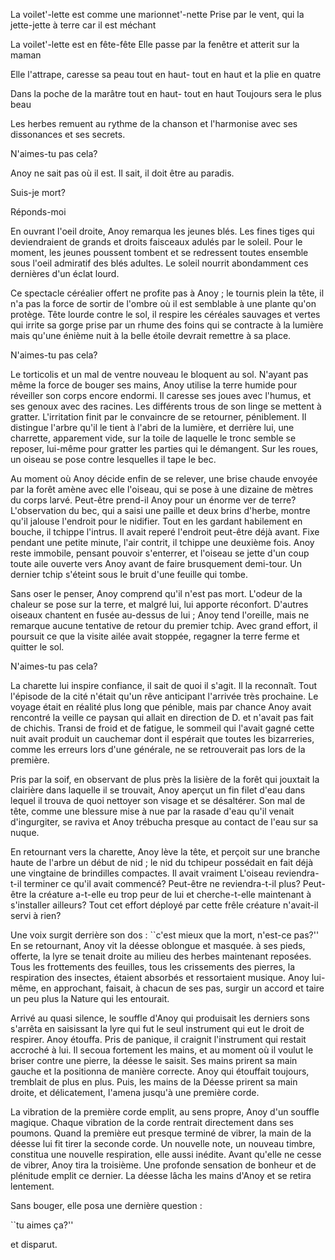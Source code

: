 La voilet'-lette est comme une marionnet'-nette
Prise par le vent, qui la jette-jette
à terre car il est méchant

La voilet'-lette est en fête-fête
Elle passe par la fenêtre
et atterit sur la maman

Elle l'attrape, caresse sa peau
tout en haut- tout en haut
et la plie en quatre

Dans la poche de la marâtre
tout en haut- tout en haut
Toujours sera le plus beau

Les herbes remuent au rythme de la chanson et l'harmonise avec ses
dissonances et ses secrets.

N'aimes-tu pas cela?

Anoy ne sait pas où il est. Il sait, il doit être au paradis.

Suis-je mort?

Réponds-moi

En ouvrant l'oeil droite, Anoy remarqua les jeunes blés. Les fines
tiges qui deviendraient de grands et droits faisceaux adulés par le
soleil. Pour le moment, les jeunes poussent tombent et se redressent
toutes ensemble sous l'oeil admiratif des blés adultes. Le soleil
nourrit abondamment ces dernières d'un éclat lourd.

Ce spectacle céréalier offert ne profite pas à Anoy ; le tournis plein
la tête, il n'a pas la force de sortir de l'ombre où il est semblable
à une plante qu'on protège. Tête lourde contre le sol, il respire les
céréales sauvages et vertes qui irrite sa gorge prise par un rhume des
foins qui se contracte à la lumière mais qu'une énième nuit à la
belle étoile devrait remettre à sa place.

N'aimes-tu pas cela?

Le torticolis et un mal de ventre nouveau le bloquent au sol. N'ayant
pas même la force de bouger ses mains, Anoy utilise la terre humide
pour réveiller son corps encore endormi. Il caresse ses joues avec
l'humus, et ses genoux avec des racines. Les différents trous de son
linge se mettent à gratter. L'irritation finit par le convaincre de se
retourner, péniblement. Il distingue l'arbre qu'il le tient à l'abri
de la lumière, et derrière lui, une charrette, apparement vide, sur la
toile de laquelle le tronc semble se reposer, lui-même pour gratter les
parties qui le démangent. Sur les roues, un oiseau se pose contre
lesquelles il tape le bec.

Au moment où Anoy décide enfin de se relever, une brise chaude envoyée
par la forêt amène avec elle l'oiseau, qui se pose à une dizaine de
mètres du corps larvé. Peut-être prend-il Anoy pour un énorme ver de
terre?  L'observation du bec, qui a saisi une paille et deux brins
d'herbe, montre qu'il jalouse l'endroit pour le nidifier. Tout en les
gardant habilement en bouche, il tchippe l'intrus. Il avait reperé
l'endroit peut-être déjà avant. Fixe pendant une petite minute, l'air
contrit, il tchippe une deuxième fois. Anoy reste immobile, pensant
pouvoir s'enterrer, et l'oiseau se jette d'un coup toute aile ouverte
vers Anoy avant de faire brusquement demi-tour. Un dernier tchip
s'éteint sous le bruit d'une feuille qui tombe.

Sans oser le penser, Anoy comprend qu'il n'est pas mort. L'odeur de la
chaleur se pose sur la terre, et malgré lui, lui apporte
réconfort. D'autres oiseaux chantent en fusée au-dessus de lui ; Anoy
tend l'oreille, mais ne remarque aucune tentative de retour du premier
tchip. Avec grand effort, il poursuit ce que la visite ailée avait
stoppée, regagner la terre ferme et quitter le sol.

N'aimes-tu pas cela?

La charette lui inspire confiance, il sait de quoi il s'agit. Il la
reconnaît. Tout l'épisode de la cité n'était qu'un rêve anticipant
l'arrivée très prochaine. Le voyage était en réalité plus long que
pénible, mais par chance Anoy avait rencontré la veille ce paysan qui
allait en direction de D. et n'avait pas fait de chichis. Transi de
froid et de fatigue, le sommeil qui l'avait gagné cette nuit avait
produit un cauchemar dont il espérait que toutes les bizarreries,
comme les erreurs lors d'une générale, ne se retrouverait pas lors de
la première.

Pris par la soif, en observant de plus près la lisière de la
forêt qui jouxtait la clairière dans laquelle il se trouvait, Anoy
aperçut un fin filet d'eau dans lequel il trouva de quoi nettoyer son
visage et se désaltérer. Son mal de tête, comme une blessure mise à
nue par la rasade d'eau qu'il venait d'ingurgiter, se raviva et Anoy
trébucha presque au contact de l'eau sur sa nuque.

En retournant vers la charette, Anoy lève la tête, et perçoit sur une
branche haute de l'arbre un début de nid ; le nid du tchipeur
possédait en fait déjà une vingtaine de brindilles compactes. Il avait
vraiment  L'oiseau reviendra-t-il terminer ce qu'il avait commencé?
Peut-être ne reviendra-t-il plus?  Peut-être la créature a-t-elle eu
trop peur de lui et cherche-t-elle maintenant à s'installer ailleurs?
Tout cet effort déployé par cette frêle créature n'avait-il servi à
rien?

Une voix surgit derrière son dos : ``c'est mieux que la mort, n'est-ce
pas?'' En se retournant, Anoy vit la déesse oblongue et masquée. à
ses pieds, offerte, la lyre se tenait droite au milieu des herbes
maintenant reposées. Tous les frottements des feuilles, tous les
crissements des pierres, la respiration des insectes, étaient absorbés
et ressortaient musique. Anoy lui-même, en approchant, faisait, à
chacun de ses pas, surgir un accord et taire un peu plus la Nature qui
les entourait.

Arrivé au quasi silence, le souffle d'Anoy qui produisait les derniers
sons s'arrêta en saisissant la lyre qui fut le seul instrument qui eut
le droit de respirer. Anoy étouffa. Pris de panique, il craignit
l'instrument qui restait accroché à lui. Il secoua fortement les
mains, et au moment où il voulut le briser contre une pierre, la
déesse le saisit. Ses mains prirent sa main gauche et la positionna de
manière correcte. Anoy qui étouffait toujours, tremblait de plus en
plus. Puis, les mains de la Déesse prirent sa main droite, et
délicatement, l'amena jusqu'à une première corde.

La vibration de la première corde emplit, au sens propre, Anoy d'un
souffle magique. Chaque vibration de la corde rentrait directement
dans ses poumons. Quand la première eut presque terminé de vibrer, la
main de la déesse lui fit tirer la seconde corde. Un nouvelle note, un
nouveau timbre, constitua une nouvelle respiration, elle aussi
inédite. Avant qu'elle ne cesse de vibrer, Anoy tira la troisième. Une
profonde sensation de bonheur et de plénitude emplit ce dernier. La
déesse lâcha les mains d'Anoy et se retira lentement.

Sans bouger, elle posa une dernière question : 

``tu aimes ça?''

et disparut.

